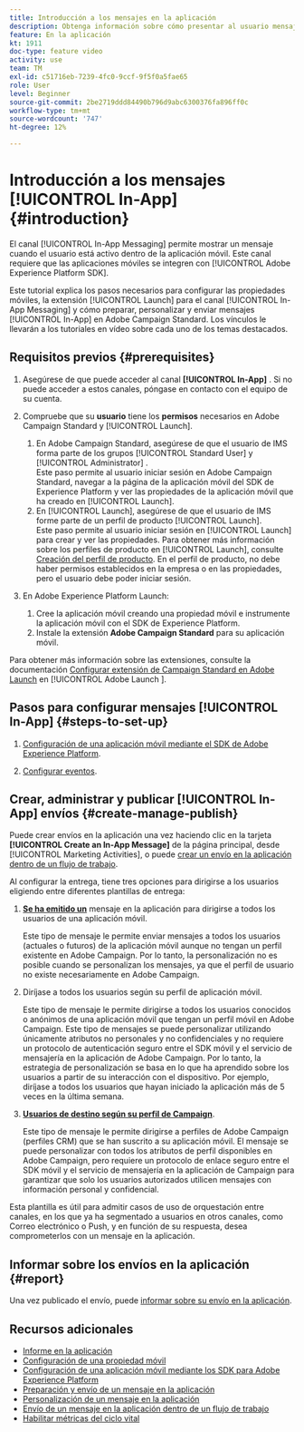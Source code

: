 ```yaml
---
title: Introducción a los mensajes en la aplicación
description: Obtenga información sobre cómo presentar al usuario mensajes en la aplicación contextualmente relevantes en respuesta al comportamiento de un cliente en tiempo real dentro de la aplicación móvil.
feature: En la aplicación
kt: 1911
doc-type: feature video
activity: use
team: TM
exl-id: c51716eb-7239-4fc0-9ccf-9f5f0a5fae65
role: User
level: Beginner
source-git-commit: 2be2719ddd84490b796d9abc6300376fa896ff0c
workflow-type: tm+mt
source-wordcount: '747'
ht-degree: 12%

---
```


# Introducción a los mensajes [!UICONTROL In-App] {#introduction}

El canal [!UICONTROL In-App Messaging] permite mostrar un mensaje cuando el usuario está activo dentro de la aplicación móvil. Este canal requiere que las aplicaciones móviles se integren con [!UICONTROL Adobe Experience Platform SDK].

Este tutorial explica los pasos necesarios para configurar las propiedades móviles, la extensión [!UICONTROL Launch] para el canal [!UICONTROL In-App Messaging] y cómo preparar, personalizar y enviar mensajes [!UICONTROL In-App] en Adobe Campaign Standard. Los vínculos le llevarán a los tutoriales en vídeo sobre cada uno de los temas destacados.

## Requisitos previos {#prerequisites}

1. Asegúrese de que puede acceder al canal **[!UICONTROL In-App]** . Si no puede acceder a estos canales, póngase en contacto con el equipo de su cuenta.
1. Compruebe que su **usuario** tiene los **permisos** necesarios en Adobe Campaign Standard y [!UICONTROL Launch].

   1. En Adobe Campaign Standard, asegúrese de que el usuario de IMS forma parte de los grupos [!UICONTROL Standard User] y [!UICONTROL Administrator] .\
      Este paso permite al usuario iniciar sesión en Adobe Campaign Standard, navegar a la página de la aplicación móvil del SDK de Experience Platform y ver las propiedades de la aplicación móvil que ha creado en [!UICONTROL Launch].
   1. En [!UICONTROL Launch], asegúrese de que el usuario de IMS forme parte de un perfil de producto [!UICONTROL Launch].\
      Este paso permite al usuario iniciar sesión en [!UICONTROL Launch] para crear y ver las propiedades. Para obtener más información sobre los perfiles de producto en [!UICONTROL Launch], consulte [Creación del perfil de producto](https://docs.adobelaunch.com/launch-reference/administration/user-permissions#3-create-your-product-profile). En el perfil de producto, no debe haber permisos establecidos en la empresa o en las propiedades, pero el usuario debe poder iniciar sesión.

1. En Adobe Experience Platform Launch:

   1. Cree la aplicación móvil creando una propiedad móvil e instrumente la aplicación móvil con el SDK de Experience Platform.
   1. Instale la extensión **Adobe Campaign Standard** para su aplicación móvil.

Para obtener más información sobre las extensiones, consulte la documentación [Configurar extensión de Campaign Standard en Adobe Launch](https://aep-sdks.gitbook.io/docs/using-mobile-extensions/adobe-campaign-standard) en [!UICONTROL Adobe Launch ].

## Pasos para configurar mensajes [!UICONTROL In-App] {#steps-to-set-up}

1. [Configuración de una aplicación móvil mediante el SDK de Adobe Experience Platform](/help/communication-channels/mobile/configure-mobile-apps-using-aep-sdk.md).

1. [Configurar eventos](/help/communication-channels/mobile/in-app/configure-events.md).

## Crear, administrar y publicar [!UICONTROL In-App] envíos {#create-manage-publish}

Puede crear envíos en la aplicación una vez haciendo clic en la tarjeta **[!UICONTROL Create an In-App Message]** de la página principal, desde [!UICONTROL Marketing Activities], o puede [crear un envío en la aplicación dentro de un flujo de trabajo](/help/communication-channels/mobile/in-app/in-app-activity.md).

Al configurar la entrega, tiene tres opciones para dirigirse a los usuarios eligiendo entre diferentes plantillas de entrega:

1. [**Se ha emitido un**](/help/communication-channels/mobile/in-app/broadcast-in-app-message.md) mensaje en la aplicación para dirigirse a todos los usuarios de una aplicación móvil.

   Este tipo de mensaje le permite enviar mensajes a todos los usuarios (actuales o futuros) de la aplicación móvil aunque no tengan un perfil existente en Adobe Campaign. Por lo tanto, la personalización no es posible cuando se personalizan los mensajes, ya que el perfil de usuario no existe necesariamente en Adobe Campaign.

1. Diríjase a todos los usuarios según su perfil de aplicación móvil.

   Este tipo de mensaje le permite dirigirse a todos los usuarios conocidos o anónimos de una aplicación móvil que tengan un perfil móvil en Adobe Campaign. Este tipo de mensajes se puede personalizar utilizando únicamente atributos no personales y no confidenciales y no requiere un protocolo de autenticación seguro entre el SDK móvil y el servicio de mensajería en la aplicación de Adobe Campaign. Por lo tanto, la estrategia de personalización se basa en lo que ha aprendido sobre los usuarios a partir de su interacción con el dispositivo. Por ejemplo, diríjase a todos los usuarios que hayan iniciado la aplicación más de 5 veces en la última semana.

1. [**Usuarios de destino según su perfil de Campaign**](/help/communication-channels/mobile/in-app/target-users-based-on-campaign-profile.md).

   Este tipo de mensaje le permite dirigirse a perfiles de Adobe Campaign (perfiles CRM) que se han suscrito a su aplicación móvil. El mensaje se puede personalizar con todos los atributos de perfil disponibles en Adobe Campaign, pero requiere un protocolo de enlace seguro entre el SDK móvil y el servicio de mensajería en la aplicación de Campaign para garantizar que solo los usuarios autorizados utilicen mensajes con información personal y confidencial.

Esta plantilla es útil para admitir casos de uso de orquestación entre canales, en los que ya ha segmentado a usuarios en otros canales, como Correo electrónico o Push, y en función de su respuesta, desea comprometerlos con un mensaje en la aplicación.

## Informar sobre los envíos en la aplicación {#report}

Una vez publicado el envío, puede [informar sobre su envío en la aplicación](/help/communication-channels/mobile/in-app/in-app-reporting.md).

## Recursos adicionales

* [Informe en la aplicación](https://docs.adobe.com/content/help/en/campaign-standard/using/reporting/list-of-reports/in-app-report.html)
* [Configuración de una propiedad móvil](https://aep-sdks.gitbook.io/docs/getting-started/create-a-mobile-property)
* [Configuración de una aplicación móvil mediante los SDK para Adobe Experience Platform](https://helpx.adobe.com/es/campaign/kb/configuring-app-sdk.html)
* [Preparación y envío de un mensaje en la aplicación](https://docs.adobe.com/content/help/en/campaign-standard/using/communication-channels/in-app-messaging/preparing-and-sending-an-in-app-message.html)
* [Personalización de un mensaje en la aplicación](https://docs.adobe.com/content/help/en/campaign-standard/using/communication-channels/in-app-messaging/customizing-an-in-app-message.html)
* [Envío de un mensaje en la aplicación dentro de un flujo de trabajo](https://docs.adobe.com/content/help/en/campaign-standard/using/managing-processes-and-data/channel-activities/in-app-delivery.html)
* [Habilitar métricas del ciclo vital](https://aep-sdks.gitbook.io/docs/getting-started/initialize-the-sdk#enable-lifecycle-metrics)
